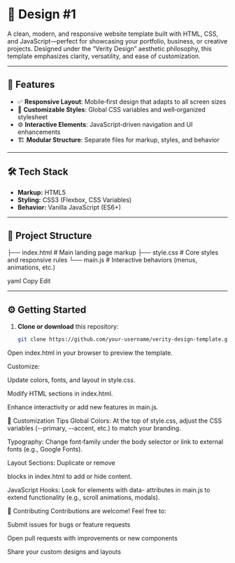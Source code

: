 # 🎨 Design #1

A clean, modern, and responsive website template built with HTML, CSS, and JavaScript—perfect for showcasing your portfolio, business, or creative projects. Designed under the “Verity Design” aesthetic philosophy, this template emphasizes clarity, versatility, and ease of customization.

---

## 🚀 Features

- ✅ **Responsive Layout**: Mobile‑first design that adapts to all screen sizes  
- 🎨 **Customizable Styles**: Global CSS variables and well‑organized stylesheet  
- ⚙️ **Interactive Elements**: JavaScript‑driven navigation and UI enhancements  
- 🏗️ **Modular Structure**: Separate files for markup, styles, and behavior  

---

## 🛠 Tech Stack

- **Markup:** HTML5  
- **Styling:** CSS3 (Flexbox, CSS Variables)  
- **Behavior:** Vanilla JavaScript (ES6+)  

---

## 📁 Project Structure

├── index.html # Main landing page markup ├── style.css # Core styles and responsive rules └── main.js # Interactive behaviors (menus, animations, etc.)

yaml
Copy
Edit

---

## ⚙️ Getting Started

1. **Clone or download** this repository:
   ```bash
   git clone https://github.com/your-username/verity-design-template.git
Open index.html in your browser to preview the template.

Customize:

Update colors, fonts, and layout in style.css.

Modify HTML sections in index.html.

Enhance interactivity or add new features in main.js.

🎨 Customization Tips
Global Colors: At the top of style.css, adjust the CSS variables (--primary, --accent, etc.) to match your branding.

Typography: Change font‑family under the body selector or link to external fonts (e.g., Google Fonts).

Layout Sections: Duplicate or remove <section> blocks in index.html to add or hide content.

JavaScript Hooks: Look for elements with data- attributes in main.js to extend functionality (e.g., scroll animations, modals).

🤝 Contributing
Contributions are welcome! Feel free to:

Submit issues for bugs or feature requests

Open pull requests with improvements or new components

Share your custom designs and layouts

